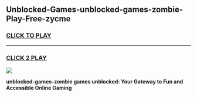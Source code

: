 
## Unblocked-Games-unblocked-games-zombie-Play-Free-zycme
<h3>
<a href="https://premium76.site?title=unblocked-games-zombie&ref=20A">CLICK TO PLAY</a></h3>
<hr>

<h3>
<a href="https://premium76.site?title=unblocked-games-zombie&ref=20A">CLICK 2 PLAY</a>
  
</h3>

<a href="https://premium76.site?title=unblocked-games-zombie&ref=20A"><img src="https://clearcache.store/games.png"></a>


**unblocked-games-zombie games unblocked: Your Gateway to Fun and Accessible Online Gaming**
